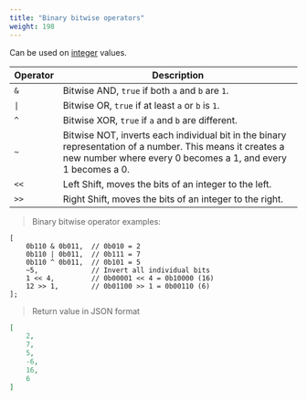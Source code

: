 ```yaml
---
title: "Binary bitwise operators"
weight: 198
---
```


Can be used on [integer](../../data-types/int) values.

Operator | Description
-------- | -----------
`&` | Bitwise AND, `true` if both `a` and `b` are `1`.
`\|` | Bitwise OR, `true` if at least `a` or `b` is `1`.
`^` | Bitwise XOR, `true` if `a` and `b` are different.
`~` | Bitwise NOT,  inverts each individual bit in the binary representation of a number. This means it creates a new number where every 0 becomes a 1, and every 1 becomes a 0.
`<<` | Left Shift, moves the bits of an integer to the left.
`>>` | Right Shift, moves the bits of an integer to the right.

> Binary bitwise operator examples:

```thingsdb,json_response
[
    0b110 & 0b011,  // 0b010 = 2
    0b110 | 0b011,  // 0b111 = 7
    0b110 ^ 0b011,  // 0b101 = 5
    ~5,             // Invert all individual bits
    1 << 4,         // 0b00001 << 4 = 0b10000 (16)
    12 >> 1,        // 0b01100 >> 1 = 0b00110 (6)
];
```

> Return value in JSON format

```json
[
    2,
    7,
    5,
    -6,
    16,
    6
]
```

